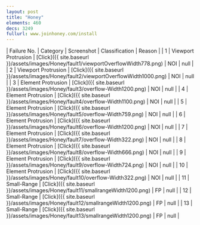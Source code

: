 ```yaml
---
layout: post
title: "Honey"
elements: 460
decs: 3249
fullurl: www.joinhoney.com/install
---
```

| Failure No. | Category | Screenshot | Classification | Reason | 
| 1 | Viewport Protrusion | [Click]({{ site.baseurl }}/assets/images/Honey/fault1/viewportOverflowWidth778.png) | NOI | null |
| 2 | Viewport Protrusion | [Click]({{ site.baseurl }}/assets/images/Honey/fault2/viewportOverflowWidth1000.png) | NOI | null |
| 3 | Element Protrusion | [Click]({{ site.baseurl }}/assets/images/Honey/fault3/overflow-Width1200.png) | NOI | null |
| 4 | Element Protrusion | [Click]({{ site.baseurl }}/assets/images/Honey/fault4/overflow-Width1100.png) | NOI | null |
| 5 | Element Protrusion | [Click]({{ site.baseurl }}/assets/images/Honey/fault5/overflow-Width759.png) | NOI | null |
| 6 | Element Protrusion | [Click]({{ site.baseurl }}/assets/images/Honey/fault6/overflow-Width1200.png) | NOI | null |
| 7 | Element Protrusion | [Click]({{ site.baseurl }}/assets/images/Honey/fault7/overflow-Width322.png) | NOI | null |
| 8 | Element Protrusion | [Click]({{ site.baseurl }}/assets/images/Honey/fault8/overflow-Width666.png) | NOI | null |
| 9 | Element Protrusion | [Click]({{ site.baseurl }}/assets/images/Honey/fault9/overflow-Width724.png) | NOI | null |
| 10 | Element Protrusion | [Click]({{ site.baseurl }}/assets/images/Honey/fault10/overflow-Width322.png) | NOI | null |
| 11 | Small-Range | [Click]({{ site.baseurl }}/assets/images/Honey/fault11/smallrangeWidth1200.png) | FP | null |
| 12 | Small-Range | [Click]({{ site.baseurl }}/assets/images/Honey/fault12/smallrangeWidth1200.png) | FP | null |
| 13 | Small-Range | [Click]({{ site.baseurl }}/assets/images/Honey/fault13/smallrangeWidth1200.png) | FP | null |
